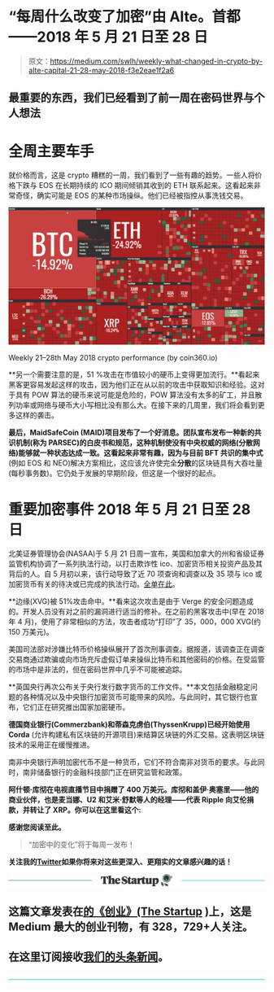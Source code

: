 # “每周什么改变了加密”由 Alte。首都——2018 年 5 月 21 日至 28 日

> 原文：<https://medium.com/swlh/weekly-what-changed-in-crypto-by-alte-capital-21-28-may-2018-f3e2eae1f2a6>

## 最重要的东西，我们已经看到了前一周在密码世界与个人想法

# **全周主要车手**

就价格而言，这是 crypto 糟糕的一周，我们看到了一些有趣的趋势。一些人将价格下跌与 EOS 在长期持续的 ICO 期间倾销其收到的 ETH 联系起来。这看起来非常奇怪，确实可能是 EOS 的某种市场操纵。他们已经被指控从事洗钱交易。

![](img/b06b2ee09aef5e99f32c77d9a47d0a64.png)

Weekly 21–28th May 2018 crypto performance (by coin360.io)

**另一个需要注意的是，51 %攻击在市值较小的硬币上变得更加流行。**看起来黑客更容易发起这样的攻击，因为他们正在从以前的攻击中获取知识和经验。这对于具有 POW 算法的硬币来说可能是危险的，POW 算法没有太多的矿工，并且散列功率或网络与硬币大小写相比没有那么大。在接下来的几周里，我们将会看到更多这样的袭击。

**最后，MaidSafeCoin (MAID)项目发布了一个好消息。**团队宣布发布一种新的共识机制(称为 PARSEC)的白皮书和规范，这种机制使没有中央权威的网络(分散网络)能够就一种状态达成一致。这看起来非常有趣，因为与目前 BFT 共识的**集中式**(例如 EOS 和 NEO)解决方案相比，这应该允许使完全**分散**的区块链具有大吞吐量(每秒事务数)。它仍处于发展的早期阶段，但这是一个很好的起点。

# 重要加密事件 2018 年 5 月 21 日至 28 日

北美证券管理协会(NASAA)于 5 月 21 日周一宣布，美国和加拿大的州和省级证券监管机构协调了一系列执法行动，以打击欺诈性 ico、加密货币相关投资产品及其背后的人。自 5 月初以来，该行动导致了近 70 项查询和调查以及 35 项与 ico 或加密货币有关的待决或已完成的执法行动。[全单在此](http://www.nasaa.org/45121/state-and-provincial-securities-regulators-conduct-coordinated-international-crypto-crackdown-2/)。

**边缘(XVG)被 51%攻击命中。**看来这次攻击是由于 Verge 的安全问题造成的。开发人员没有对之前的漏洞进行适当的修补。在之前的黑客攻击中(早在 2018 年 4 月)，使用了非常相似的方法，攻击者成功“打印”了 35，000，000 XVG(约 150 万美元)。

美国司法部对涉嫌比特币价格操纵展开了首次刑事调查。据报道，该调查正在调查交易商通过欺骗或向市场充斥虚假订单来操纵比特币和其他密码的价格。在受监管的市场中是非法的，但在密码世界中几乎不可能被追踪。

**英国央行再次公布关于央行发行数字货币的工作文件。**本文包括金融稳定问题的各种情况以及中央银行加密货币可能带来的风险。与此同时，其它银行也宣布，它们正在研究推出国家加密硬币。

**德国商业银行(Commerzbank)和蒂森克虏伯(ThyssenKrupp)已经开始使用 Corda** (允许构建私有区块链的开源项目)来结算区块链的外汇交易。这表明区块链技术的采用正在缓慢推进。

南非中央银行声明加密代币不是一种货币，它们不符合南非对货币的要求。与此同时，南非储备银行的金融科技部门正在研究监管和政策。

**阿什顿·库彻在电视直播节目中捐赠了 400 万美元。库彻和盖伊·奥塞里——他的商业伙伴，也是麦当娜、U2 和艾米·舒默等人的经理——代表 Ripple 向艾伦捐款，并转让了 XRP。你可以在这里看这个:**

**感谢您阅读至此。**

> “加密中的变化”将于每周一发布！

**关注我的**[**Twitter**](https://twitter.com/Alte_Capital)**如果你将来对这些更深入、更翔实的文章感兴趣的话！**

[![](img/308a8d84fb9b2fab43d66c117fcc4bb4.png)](https://medium.com/swlh)

## 这篇文章发表在[的《创业》(The Startup](https://medium.com/swlh) )上，这是 Medium 最大的创业刊物，有 328，729+人关注。

## 在这里订阅接收[我们的头条新闻](http://growthsupply.com/the-startup-newsletter/)。

[![](img/b0164736ea17a63403e660de5dedf91a.png)](https://medium.com/swlh)